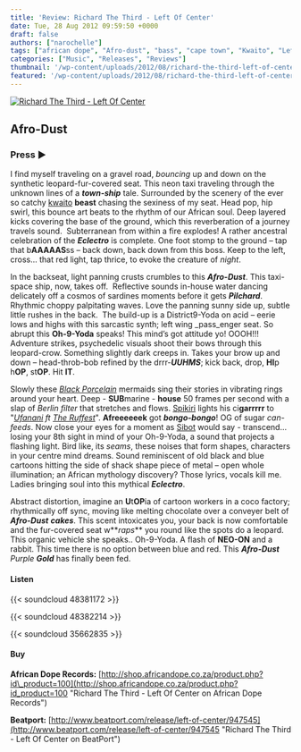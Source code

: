```yaml
---
title: 'Review: Richard The Third - Left Of Center'
date: Tue, 28 Aug 2012 09:59:50 +0000
draft: false
authors: ["narochelle"]
tags: ["african dope", "Afro-dust", "bass", "cape town", "Kwaito", "Left Of Center", "richard the third", "The Ruffest"]
categories: ["Music", "Releases", "Reviews"]
thumbnail: '/wp-content/uploads/2012/08/richard-the-third-left-of-center-150x150.jpg'
featured: '/wp-content/uploads/2012/08/richard-the-third-left-of-center-304x190.jpg'
---
```


[![Richard The Third - Left Of Center](/wp-content/uploads/2012/08/richard-the-third-left-of-center.jpg "Richard The Third - Left Of Center")](/wp-content/uploads/2012/08/richard-the-third-left-of-center.jpg)

Afro-Dust
---------

### Press ►

I find myself traveling on a gravel road, _bouncing_ up and down on the synthetic leopard-fur-covered seat. This neon taxi traveling through the unknown lines of a **_town-ship_** tale. Surrounded by the scenery of the ever so catchy [kwaito](http://www.sahistory.org.za/performing-arts/kwaito "Kwaito") **beast** chasing the sexiness of my seat. Head pop, hip swirl, this bounce art beats to the rhythm of our African soul. Deep layered kicks covering the base of the ground, which this reverberation of a journey travels sound.  Subterranean from within a fire explodes! A rather ancestral celebration of the **_Eclectro_** is complete. One foot stomp to the ground – tap that b**AAAAAS**ss – back down, back down from this boss. Keep to the left, cross... that red light, tap thrice, to evoke the creature of _night_.

In the backseat, light panning crusts crumbles to this **_Afro-Dust_**. This taxi-space ship, now, takes off.  Reflective sounds in-house water dancing delicately off a cosmos of sardines moments before it gets **_Pilchard_**. Rhythmic choppy palpitating waves. Love the panning sunny side up, subtle little rushes in the back.  The build-up is a District9-Yoda on acid – eerie lows and highs with this sarcastic synth; left wing _pass_enger seat. So abrupt this **Oh-9-Yoda** speaks! This mind’s got attitude yo! OOOH!!! Adventure strikes, psychedelic visuals shoot their bows through this leopard-crow. Something slightly dark creeps in. Takes your brow up and down – head-throb-bob refined by the drrr-**_UUHMS_**; kick back, drop, **HI**p h**OP**, st**OP**. Hit **IT**.

Slowly these [_Black Porcelain_](http://www.beatport.com/track/slip-feat-black-porcelain-original-mix/3682713 "Slip ft Black Porcelain") mermaids sing their stories in vibrating rings around your heart. Deep - **SUB**marine - **house** 50 frames per second with a slap of _Berlin filter_ that stretches and flows. [Spikiri](http://yomzansi.com/tag/mandla-spikiri/ "Spikiri") lights his ci**garrrrr** to "_[Ufanani](http://www.beatport.com/track/ufunani-feat-the-ruffest-original-mix/3682709 "Ufunani ft the Ruffest") ft [The Ruffest](https://www.facebook.com/pages/Ruffest/142518409149807 "The Ruffest")_". **Afreeeeeek** got **_bongo-bongo_**! OG of sugar _can-feeds_. Now close your eyes for a moment as [Sibot](http://www.sshadoworkss.co.za/artist/sibot "Sibot") would say - transcend... losing your 8th sight in mind of your Oh-9-Yoda, a sound that projects a flashing light. Bird like, its _seams_, these noises that form shapes, characters in your centre mind dreams. Sound reminiscent of old black and blue cartoons hitting the side of shack shape piece of metal – open whole illumination; an African mythology discovery? Those lyrics, vocals kill me. Ladies bringing soul into this mythical **_Eclectro_**.

Abstract distortion, imagine an **U**t**OP**ia of cartoon workers in a coco factory; rhythmically off sync, moving like melting chocolate over a conveyer belt of **_Afro-Dust_** **_cakes_**. This scent intoxicates you, your back is now comfortable and the fur-covered seat w**_raps_** you round like the spots do a leopard. This organic vehicle she speaks.. Oh-9-Yoda. A flash of **NEO-ON** and a rabbit. This time there is no option between blue and red. This **_Afro-Dust_** _Purple **Gold**_ has finally been fed.

#### Listen

{{< soundcloud 48381172 >}}

{{< soundcloud 48382214 >}}

{{< soundcloud 35662835 >}}

#### Buy

**African Dope Records:** [http://shop.africandope.co.za/product.php?id\_product=100](http://shop.africandope.co.za/product.php?id_product=100 "Richard The Third - Left Of Center on African Dope Records")

**Beatport:** [http://www.beatport.com/release/left-of-center/947545](http://www.beatport.com/release/left-of-center/947545 "Richard The Third - Left Of Center on BeatPort")

